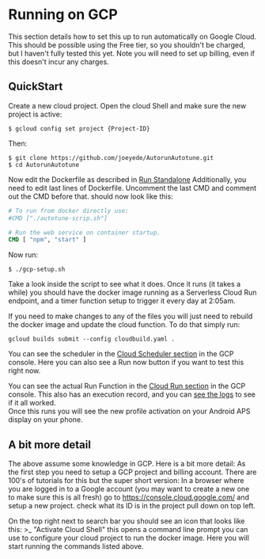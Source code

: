 # Running on GCP
This section details how to set this up to run automatically on Google Cloud.
This should be possible using the Free tier, so you shouldn't be charged, but I haven't fully tested this yet.
Note you will need to set up billing, even if this doesn't incur any charges. 

## QuickStart
Create a new cloud project. Open the cloud Shell and make sure the new project is active:
```shell script
$ gcloud config set project {Project-ID}
```
Then:
```shell script
$ git clone https://github.com/joeyede/AutorunAutotune.git
$ cd AutorunAutotune

```
Now edit the Dockerfile as described in [Run Standalone](master/docs/running-standalone.md#update-docker-file)
Additionally, you need to edit last lines of Dockerfile.  Uncomment the last CMD and comment out the CMD before that.
should now look like this:
```dockerfile
# To run from docker directly use:
#CMD ["./autotune-scrip.sh"]

# Run the web service on container startup.
CMD [ "npm", "start" ]
```

Now run:
```shell script
$ ./gcp-setup.sh
```
Take a look inside the script to see what it does.
Once it runs (it takes a while) you should have the docker image running as a Serverless Cloud Run endpoint, 
and a timer function setup to trigger it every day at 2:05am.

If you need to make changes to any of the files you will just need to rebuild the docker image and update the cloud function.
To do that simply run:
```
gcloud builds submit --config cloudbuild.yaml .
```

You can see the scheduler in the [Cloud Scheduler section](https://console.cloud.google.com/cloudscheduler) in 
the GCP console.  Here you can also see a Run now button if you want to test this right now.

You can see the actual Run Function in the [Cloud Run section](https://console.cloud.google.com/run) in the GCP 
console. This also has an execution record, and you can [see the logs](viewing-logs.md) to see if it all worked.  
Once this runs you will see the new profile activation on your Android APS display on your phone. 

  
## A bit more detail
The above assume some knowledge in GCP.  Here is a bit more detail: As the first step you need to setup a GCP project
and billing account.  There are 100's of tutorials for this but the super short version: In a browser where you are 
logged in to a Google account (you may want to create a new one to make sure this is all fresh) go to 
https://console.cloud.google.com/ and setup a new project.  check what its ID is in the project pull
down on top left. 

On the top right next to search bar you should see an icon that looks like this: >_ "Activate Cloud Shell" this opens
a command line prompt you can use to configure your cloud project to run the docker image.
Here you will start running the commands listed above. 
